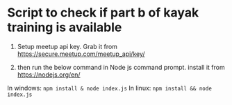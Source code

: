 Script to check if part b of kayak training is available
=========================================================

1. Setup meetup api key. Grab it from https://secure.meetup.com/meetup_api/key/

2. then run the below command in Node js command prompt. install it from https://nodejs.org/en/

In windows: `npm install & node index.js`
In linux:   `npm install && node index.js`